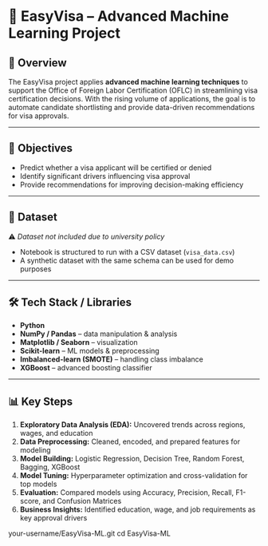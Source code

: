 # 🛂 EasyVisa – Advanced Machine Learning Project  

## 📌 Overview  
The EasyVisa project applies **advanced machine learning techniques** to support the Office of Foreign Labor Certification (OFLC) in streamlining visa certification decisions. With the rising volume of applications, the goal is to automate candidate shortlisting and provide data-driven recommendations for visa approvals.  

---

## 🎯 Objectives  
- Predict whether a visa applicant will be certified or denied  
- Identify significant drivers influencing visa approval  
- Provide recommendations for improving decision-making efficiency  

---

## 📂 Dataset  
⚠️ *Dataset not included due to university policy*  
- Notebook is structured to run with a CSV dataset (`visa_data.csv`)  
- A synthetic dataset with the same schema can be used for demo purposes  

---

## 🛠️ Tech Stack / Libraries  
- **Python**  
- **NumPy / Pandas** – data manipulation & analysis  
- **Matplotlib / Seaborn** – visualization  
- **Scikit-learn** – ML models & preprocessing  
- **Imbalanced-learn (SMOTE)** – handling class imbalance  
- **XGBoost** – advanced boosting classifier  

---

## 📊 Key Steps  
1. **Exploratory Data Analysis (EDA):** Uncovered trends across regions, wages, and education  
2. **Data Preprocessing:** Cleaned, encoded, and prepared features for modeling  
3. **Model Building:** Logistic Regression, Decision Tree, Random Forest, Bagging, XGBoost  
4. **Model Tuning:** Hyperparameter optimization and cross-validation for top models  
5. **Evaluation:** Compared models using Accuracy, Precision, Recall, F1-score, and Confusion Matrices  
6. **Business Insights:** Identified education, wage, and job requirements as key approval drivers  

your-username/EasyVisa-ML.git
   cd EasyVisa-ML
